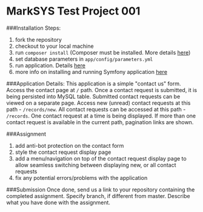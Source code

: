 MarkSYS Test Project 001
========================

###Installation Steps:
1. fork the repository
2. checkout to your local machine
3. run `composer install` (Composer must be installed. More details [here](https://getcomposer.org/doc/00-intro.md#installation-linux-unix-osx))
4. set database parameters in `app/config/parameters.yml`
5. run application. Details [here](http://symfony.com/doc/current/setup.html#running-your-symfony-application)
6. more info on installing and running Symfony application [here](http://symfony.com/doc/current/setup.html)


###Application Details:
This application is a simple "contact us" form. Access the contact page at `/` path. Once
a contact request is submitted, it is being persisted into MySQL table. Submitted contact
requests can be viewed on a separate page. Access new (unread) contact requests at this
path - `/records/new`. All contact requests can be accessed at this path - `/records`.
One contact request at a time is being displayed. If more than one contact request is
available in the current path, pagination links are shown.

###Assignment
1. add anti-bot protection on the contact form
2. style the contact request display page
3. add a menu/navigation on top of the contact request display page to allow seamless
switching between displaying new, or all contact requests
4. fix any potential errors/problems with the application

###Submission
Once done, send us a link to your repository containing the completed assignment. Specify
branch, if different from master. Describe what you have done with the assignment.